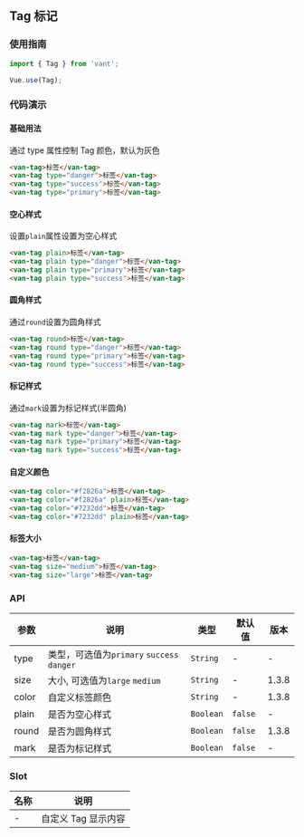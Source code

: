 ## Tag 标记

### 使用指南
``` javascript
import { Tag } from 'vant';

Vue.use(Tag);
```

### 代码演示

#### 基础用法
通过 type 属性控制 Tag 颜色，默认为灰色

```html
<van-tag>标签</van-tag>
<van-tag type="danger">标签</van-tag>
<van-tag type="success">标签</van-tag>
<van-tag type="primary">标签</van-tag>
```

#### 空心样式
设置`plain`属性设置为空心样式

```html
<van-tag plain>标签</van-tag>
<van-tag plain type="danger">标签</van-tag>
<van-tag plain type="primary">标签</van-tag>
<van-tag plain type="success">标签</van-tag>
```

#### 圆角样式
通过`round`设置为圆角样式

```html
<van-tag round>标签</van-tag>
<van-tag round type="danger">标签</van-tag>
<van-tag round type="primary">标签</van-tag>
<van-tag round type="success">标签</van-tag>
```

#### 标记样式
通过`mark`设置为标记样式(半圆角)

```html
<van-tag mark>标签</van-tag>
<van-tag mark type="danger">标签</van-tag>
<van-tag mark type="primary">标签</van-tag>
<van-tag mark type="success">标签</van-tag>
```

#### 自定义颜色

```html
<van-tag color="#f2826a">标签</van-tag>
<van-tag color="#f2826a" plain>标签</van-tag>
<van-tag color="#7232dd">标签</van-tag>
<van-tag color="#7232dd" plain>标签</van-tag>
```

#### 标签大小

```html
<van-tag>标签</van-tag>
<van-tag size="medium">标签</van-tag>
<van-tag size="large">标签</van-tag>
```

### API

| 参数 | 说明 | 类型 | 默认值 | 版本 |
|------|------|------|------|------|
| type | 类型，可选值为`primary` `success` `danger` | `String` | - | - |
| size | 大小, 可选值为`large` `medium` | `String` | - | 1.3.8 |
| color | 自定义标签颜色 | `String` | - | 1.3.8 |
| plain | 是否为空心样式 | `Boolean` | `false` | - |
| round | 是否为圆角样式 | `Boolean` | `false` | 1.3.8 |
| mark | 是否为标记样式 | `Boolean` | `false` | - |

### Slot

| 名称 | 说明 |
|------|------|
| - | 自定义 Tag 显示内容 |
